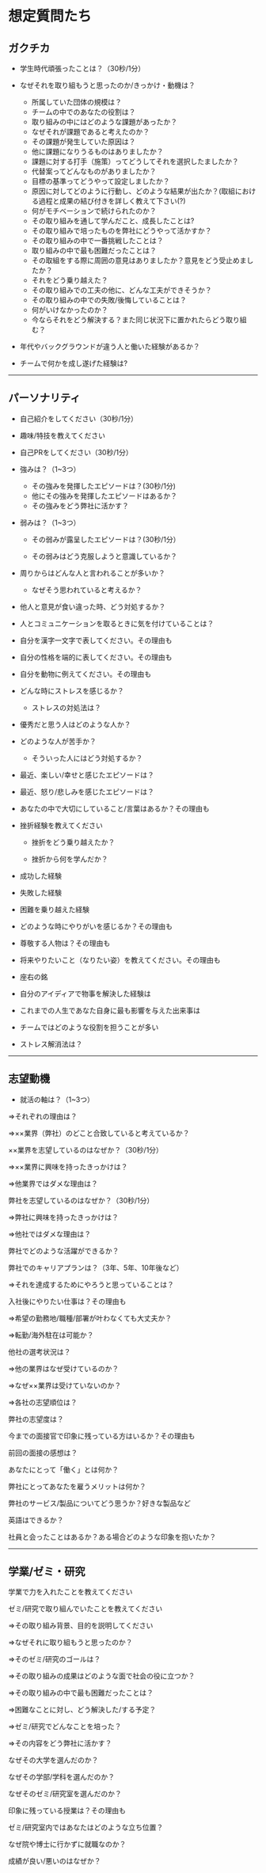 # 想定質問たち

## ガクチカ

- 学生時代頑張ったことは？（30秒/1分）
- なぜそれを取り組もうと思ったのか/きっかけ・動機は？
    - 所属していた団体の規模は？
    - チームの中でのあなたの役割は？
    - 取り組みの中にはどのような課題があったか？
    - なぜそれが課題であると考えたのか？
    - その課題が発生していた原因は？
    - 他に課題になりうるものはありましたか？
    - 課題に対する打手（施策）ってどうしてそれを選択したましたか？
    - 代替案ってどんなものがありましたか？
    - 目標の基準ってどうやって設定しましたか？
    - 原因に対してどのように行動し、どのような結果が出たか？(取組における過程と成果の結び付きを詳しく教えて下さい(?)
    - 何がモチベーションで続けられたのか？
    - その取り組みを通して学んだこと、成長したことは?
    - その取り組みで培ったものを弊社にどうやって活かすか？
    - その取り組みの中で一番挑戦したことは？
    - 取り組みの中で最も困難だったことは？
    - その取組をする際に周囲の意見はありましたか？意見をどう受止めましたか？
    - それをどう乗り越えた？
    - その取り組みでの工夫の他に、どんな工夫ができそうか？
    - その取り組みの中での失敗/後悔していることは？
    - 何がいけなかったのか？
    - 今ならそれをどう解決する？また同じ状況下に置かれたらどう取り組む？
- 年代やバックグラウンドが違う人と働いた経験があるか？

- チームで何かを成し遂げた経験は?


---

## パーソナリティ

- 自己紹介をしてください（30秒/1分）

- 趣味/特技を教えてください

- 自己PRをしてください（30秒/1分）

- 強みは？（1~3つ）
    - その強みを発揮したエピソードは？(30秒/1分)
    - 他にその強みを発揮したエピソードはあるか？
    - その強みをどう弊社に活かす？

- 弱みは？（1~3つ）

    - その弱みが露呈したエピソードは？(30秒/1分）

    - その弱みはどう克服しようと意識しているか？

- 周りからはどんな人と言われることが多いか？

    - なぜそう思われていると考えるか？

- 他人と意見が食い違った時、どう対処するか？

- 人とコミュニケーションを取るときに気を付けていることは？

- 自分を漢字一文字で表してください。その理由も

- 自分の性格を端的に表してください。その理由も

- 自分を動物に例えてください。その理由も

- どんな時にストレスを感じるか？

    - ストレスの対処法は？

- 優秀だと思う人はどのような人か？

- どのような人が苦手か？

    - そういった人にはどう対処するか？

- 最近、楽しい/幸せと感じたエピソードは？

- 最近、怒り/悲しみを感じたエピソードは？

- あなたの中で大切にしていること/言葉はあるか？その理由も

- 挫折経験を教えてください

    - 挫折をどう乗り越えたか？

    - 挫折から何を学んだか？

- 成功した経験

- 失敗した経験

- 困難を乗り越えた経験

- どのような時にやりがいを感じるか？その理由も

- 尊敬する人物は？その理由も

- 将来やりたいこと（なりたい姿）を教えてください。その理由も

- 座右の銘

- 自分のアイディアで物事を解決した経験は

- これまでの人生であなた自身に最も影響を与えた出来事は

- チームではどのような役割を担うことが多い

- ストレス解消法は？

---

## 志望動機

- 就活の軸は？（1~3つ）

⇒それぞれの理由は？

⇒××業界（弊社）のどこと合致していると考えているか？

××業界を志望しているのはなぜか？（30秒/1分）

⇒××業界に興味を持ったきっかけは？

⇒他業界ではダメな理由は？

弊社を志望しているのはなぜか？（30秒/1分）

⇒弊社に興味を持ったきっかけは？

⇒他社ではダメな理由は？

弊社でどのような活躍ができるか？

弊社でのキャリアプランは？（3年、5年、10年後など）

⇒それを達成するためにやろうと思っていることは？

入社後にやりたい仕事は？その理由も

⇒希望の勤務地/職種/部署が叶わなくても大丈夫か？

⇒転勤/海外駐在は可能か？

他社の選考状況は？

⇒他の業界はなぜ受けているのか？

⇒なぜ××業界は受けていないのか？

⇒各社の志望順位は？

弊社の志望度は？

今までの面接官で印象に残っている方はいるか？その理由も

前回の面接の感想は？

あなたにとって「働く」とは何か？

弊社にとってあなたを雇うメリットは何か？

弊社のサービス/製品についてどう思うか？好きな製品など

英語はできるか？

社員と会ったことはあるか？ある場合どのような印象を抱いたか？

---

## 学業/ゼミ・研究

学業で力を入れたことを教えてください

ゼミ/研究で取り組んでいたことを教えてください

⇒その取り組み背景、目的を説明してください

⇒なぜそれに取り組もうと思ったのか？

⇒そのゼミ/研究のゴールは？

⇒その取り組みの成果はどのような面で社会の役に立つか？

⇒その取り組みの中で最も困難だったことは？

⇒困難なことに対し、どう解決した/する予定？

⇒ゼミ/研究でどんなことを培った？

⇒その内容をどう弊社に活かす？

なぜその大学を選んだのか？

なぜその学部/学科を選んだのか？

なぜそのゼミ/研究室を選んだのか？

印象に残っている授業は？その理由も

ゼミ/研究室内ではあなたはどのような立ち位置？

なぜ院や博士に行かずに就職なのか？

成績が良い/悪いのはなぜか？